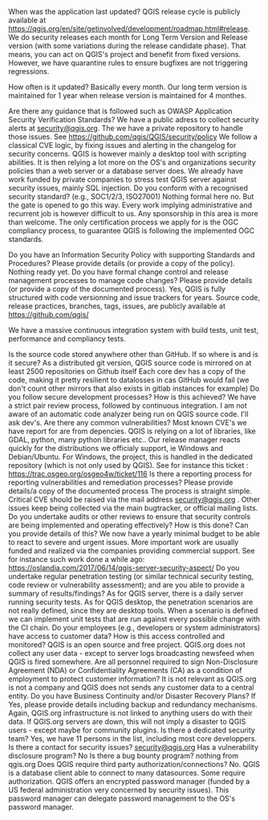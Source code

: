 When was the application last updated?
QGIS release cycle is publicly available at https://qgis.org/en/site/getinvolved/development/roadmap.html#release.
We do security releases each month for Long Term Version and Release version (with some variations during the release candidate phase). That means, you can act on QGIS's project and benefit from fixed versions. However, we have quarantine rules to ensure bugfixes are not triggering regressions.

How often is it updated?
Basically every month. Our long term version is maintained for 1 year when release version is maintained for 4 monthes.

Are there any guidance that is followed such as OWASP Application Security Verification Standards?
We have a public adress to collect security alerts at security@qgis.org. The we have a private repository to handle those issues. See https://github.com/qgis/QGIS/security/policy
We follow a classical CVE logic, by fixing issues and alerting in the changelog for security concerns. QGIS is however mainly a desktop tool with scripting abilities. It is then relying a lot more on the OS's and organizations security policies than a web server or a database server does.
We already have work funded by private companies to stress test QGIS server against security issues, mainly SQL injection.
Do you conform with a recognised security standard? (e.g., SOC1/2/3, ISO27001)
Nothing formal here no. But the gate is opened to go this way.  Every work implying administrative and recurrent job is however difficult to us. Any sponsorship in this area is more than welcome. The only certification process we apply for is the OGC compliancy process, to guarantee QGIS is following the implemented OGC standards.

Do you have an Information Security Policy with supporting Standards and Procedures? Please provide details (or provide a copy of the policy).
Nothing ready yet.
Do you have formal change control and release management processes to manage code changes? Please provide details (or provide a copy of the documented process).
Yes, QGIS is fully structured with code versionning and issue trackers for years. Source code, release practices, branches, tags, issues, are publicly available at https://github.com/qgis/

We have a massive continuous integration system with build tests, unit test, performance and compliancy tests.


Is the source code stored anywhere other than GitHub. If so where is and is it secure?
As a distributed git version, QGIS source code is mirrored on at least 2500 repositories on Github itself Each core dev has a copy of the code, making it pretty resilient to datalosses in cas GitHub would fail (we don't count other mirrors that also exists in gitlab instances for example)
Do you follow secure development processes? How is this achieved?
We have a strict pair review process, followed by continuous integration. I am not aware of an automatic code analyzer being run on QGIS source code. I'll ask dev's.
Are there any common vulnerabilities?
Most known CVE's we have report for are from depencies. QGIS is relying on a lot of libraries, like GDAL, python, many python libraries etc.. Our release manager reacts quickly for the distributions we officialy support, ie Windows and Debian/Ubuntu. For Windows, the project, this is handled in the dedicated repository (which is not only used by QGIS). See for instance this  ticket : https://trac.osgeo.org/osgeo4w/ticket/116
Is there a reporting process for reporting vulnerabilities and remediation processes? Please provide details/a copy of the documented process
The process is straight simple. Critical CVE should be raised via the mail address security@qgis.org . Other issues keep being collected via the main bugtracker, or official mailing lists.
Do you undertake audits or other reviews to ensure that security controls are being implemented and operating effectively? How is this done? Can you provide details of this?
We now have a yearly minimal budget to be able to react to severe and urgent issues.
More important work are usually funded and realized via the companies providing commercial support. See for instance such work done a while ago: https://oslandia.com/2017/06/14/qgis-server-security-aspect/
Do you undertake regular penetration testing (or similar technical security testing, code review or vulnerability assessment); and are you able to provide a summary of results/findings?
As for QGIS server, there is a daily server running security tests.
As for QGIS desktop, the penetration scenarios are not really defined, since they are desktop tools. When a scenario is defined we can implement unit tests that are run against every possible change with the CI chain.
Do your employees (e.g., developers or system administrators) have access to customer data? How is this access controlled and monitored?
QGIS is an open source and free project. QGIS.org does not collect any user data - except to server logs broadcasting newsfeed when QGIS is fired somewhere. 
Are all personnel required to sign Non-Disclosure Agreement (NDA) or Confidentiality Agreements (CA) as a condition of employment to protect customer information?
It is not relevant as QGIS.org is not a company and QGIS does not sends any customer data to a central entity.
Do you have Business Continuity and/or Disaster Recovery Plans? If Yes, please provide details including backup and redundancy mechanisms.
Again, QGIS.org infrastructure is not linked to anything users do with their data. If QGIS.org servers are down, this will not imply a disaster to QGIS users - except maybe for community plugins. 
Is there a  dedicated security team?
Yes, we have 11 persons in the list, including most core developpers.
Is there a contact for security issues?
security@qgis.org
Has a vulnerability disclosure program?
No
Is there a bug bounty program?
nothing from qgis.org
Does QGIS require third party authorization/connections?
No. QGIS is a database client able to connect to many datasources. Some require authorization. QGIS offers an encrypted password manager (funded by a US federal administration very concerned by security issues). This password manager can delegate password management to the OS's password manager.
